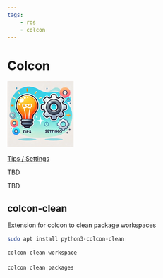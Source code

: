 ```yaml
---
tags:
    - ros
    - colcon
---
```

# Colcon

<div class="grid-container">
    <div class="grid-item">
        <a href="tips_settings">
        <img src="images/tips_and_settings.png" width="150" height="150">
        <p>Tips / Settings</p>
        </a>
    </div>
    <div class="grid-item">
    <p>TBD</p>
    </div>
    <div class="grid-item">
        <p>TBD</p>
    </div>
    
</div>

## colcon-clean
Extension for colcon to clean package workspaces

```bash
sudo apt install python3-colcon-clean
```

```bash title="Usage"
colcon clean workspace

colcon clean packages 
```

